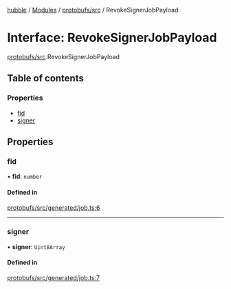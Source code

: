 [hubble](../README.md) / [Modules](../modules.md) / [protobufs/src](../modules/protobufs_src.md) / RevokeSignerJobPayload

# Interface: RevokeSignerJobPayload

[protobufs/src](../modules/protobufs_src.md).RevokeSignerJobPayload

## Table of contents

### Properties

- [fid](protobufs_src.RevokeSignerJobPayload.md#fid)
- [signer](protobufs_src.RevokeSignerJobPayload.md#signer)

## Properties

### fid

• **fid**: `number`

#### Defined in

[protobufs/src/generated/job.ts:6](https://github.com/vinliao/hubble/blob/b933e0c/packages/protobufs/src/generated/job.ts#L6)

___

### signer

• **signer**: `Uint8Array`

#### Defined in

[protobufs/src/generated/job.ts:7](https://github.com/vinliao/hubble/blob/b933e0c/packages/protobufs/src/generated/job.ts#L7)
